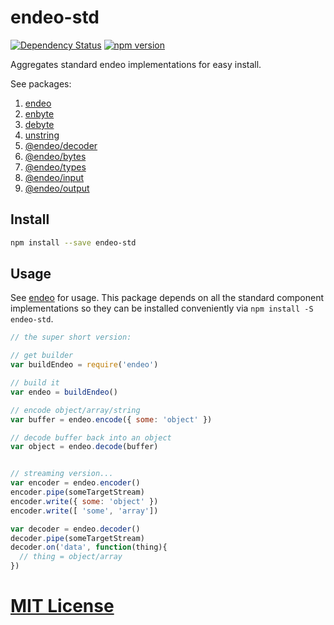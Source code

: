 # endeo-std
[![Dependency Status](https://gemnasium.com/elidoran/endeo.png)](https://gemnasium.com/elidoran/endeo)
[![npm version](https://badge.fury.io/js/endeo.svg)](http://badge.fury.io/js/endeo)

Aggregates standard endeo implementations for easy install.


See packages:

1. [endeo](https://www.npmjs.com/package/endeo)
2. [enbyte](https://www.npmjs.com/package/enbyte)
3. [debyte](https://www.npmjs.com/package/debyte)
4. [unstring](https://www.npmjs.com/package/unstring)
5. [@endeo/decoder](https://www.npmjs.com/package/@endeo/decoder)
5. [@endeo/bytes](https://www.npmjs.com/package/@endeo/bytes)
5. [@endeo/types](https://www.npmjs.com/package/@endeo/types)
5. [@endeo/input](https://www.npmjs.com/package/@endeo/input)
5. [@endeo/output](https://www.npmjs.com/package/@endeo/output)


## Install

```sh
npm install --save endeo-std
```


## Usage

See [endeo](https://www.npmjs.com/package/endeo) for usage. This package depends on all the standard component implementations so they can be installed conveniently via `npm install -S endeo-std`.

```javascript
// the super short version:

// get builder
var buildEndeo = require('endeo')

// build it
var endeo = buildEndeo()

// encode object/array/string
var buffer = endeo.encode({ some: 'object' })

// decode buffer back into an object
var object = endeo.decode(buffer)


// streaming version...
var encoder = endeo.encoder()
encoder.pipe(someTargetStream)
encoder.write({ some: 'object' })
encoder.write([ 'some', 'array'])

var decoder = endeo.decoder()
decoder.pipe(someTargetStream)
decoder.on('data', function(thing){
  // thing = object/array
})
```


# [MIT License](LICENSE)
